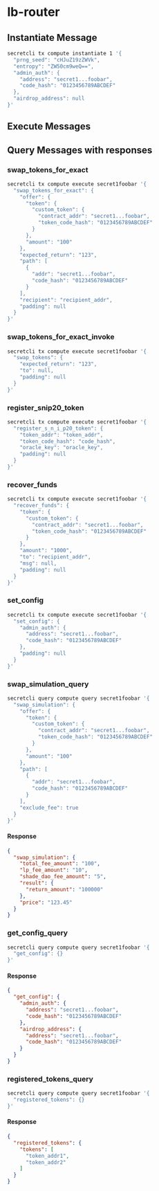 # lb-router

## Instantiate Message

```sh
secretcli tx compute instantiate 1 '{
  "prng_seed": "cHJuZ19zZWVk",
  "entropy": "ZW50cm9weQ==",
  "admin_auth": {
    "address": "secret1...foobar",
    "code_hash": "0123456789ABCDEF"
  },
  "airdrop_address": null
}'
```

## Execute Messages

## Query Messages with responses

### swap_tokens_for_exact

```sh
secretcli tx compute execute secret1foobar '{
  "swap_tokens_for_exact": {
    "offer": {
      "token": {
        "custom_token": {
          "contract_addr": "secret1...foobar",
          "token_code_hash": "0123456789ABCDEF"
        }
      },
      "amount": "100"
    },
    "expected_return": "123",
    "path": [
      {
        "addr": "secret1...foobar",
        "code_hash": "0123456789ABCDEF"
      }
    ],
    "recipient": "recipient_addr",
    "padding": null
  }
}'
```

### swap_tokens_for_exact_invoke

```sh
secretcli tx compute execute secret1foobar '{
  "swap_tokens": {
    "expected_return": "123",
    "to": null,
    "padding": null
  }
}'
```

### register_snip20_token

```sh
secretcli tx compute execute secret1foobar '{
  "register_s_n_i_p20_token": {
    "token_addr": "token_addr",
    "token_code_hash": "code_hash",
    "oracle_key": "oracle_key",
    "padding": null
  }
}'
```

### recover_funds

```sh
secretcli tx compute execute secret1foobar '{
  "recover_funds": {
    "token": {
      "custom_token": {
        "contract_addr": "secret1...foobar",
        "token_code_hash": "0123456789ABCDEF"
      }
    },
    "amount": "1000",
    "to": "recipient_addr",
    "msg": null,
    "padding": null
  }
}'
```

### set_config

```sh
secretcli tx compute execute secret1foobar '{
  "set_config": {
    "admin_auth": {
      "address": "secret1...foobar",
      "code_hash": "0123456789ABCDEF"
    },
    "padding": null
  }
}'
```

### swap_simulation_query

```sh
secretcli query compute query secret1foobar '{
  "swap_simulation": {
    "offer": {
      "token": {
        "custom_token": {
          "contract_addr": "secret1...foobar",
          "token_code_hash": "0123456789ABCDEF"
        }
      },
      "amount": "100"
    },
    "path": [
      {
        "addr": "secret1...foobar",
        "code_hash": "0123456789ABCDEF"
      }
    ],
    "exclude_fee": true
  }
}'
```

#### Response

```json
{
  "swap_simulation": {
    "total_fee_amount": "100",
    "lp_fee_amount": "10",
    "shade_dao_fee_amount": "5",
    "result": {
      "return_amount": "100000"
    },
    "price": "123.45"
  }
}
```

### get_config_query

```sh
secretcli query compute query secret1foobar '{
  "get_config": {}
}'
```

#### Response

```json
{
  "get_config": {
    "admin_auth": {
      "address": "secret1...foobar",
      "code_hash": "0123456789ABCDEF"
    },
    "airdrop_address": {
      "address": "secret1...foobar",
      "code_hash": "0123456789ABCDEF"
    }
  }
}
```

### registered_tokens_query

```sh
secretcli query compute query secret1foobar '{
  "registered_tokens": {}
}'
```

#### Response

```json
{
  "registered_tokens": {
    "tokens": [
      "token_addr1",
      "token_addr2"
    ]
  }
}
```

